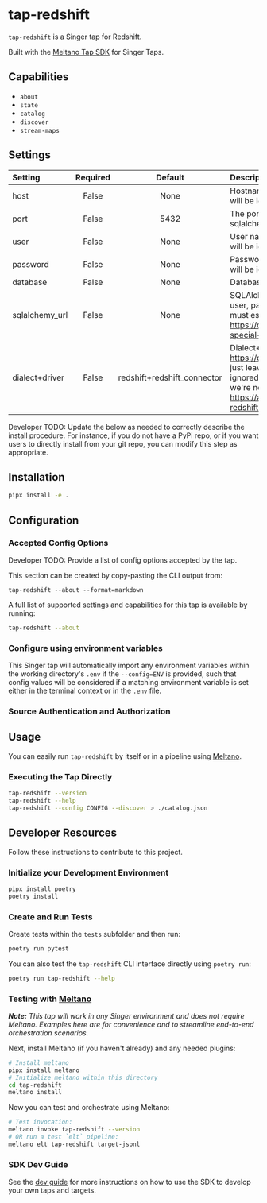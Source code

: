 # tap-redshift

`tap-redshift` is a Singer tap for Redshift.

Built with the [Meltano Tap SDK](https://sdk.meltano.com) for Singer Taps.

## Capabilities

* `about`
* `state`
* `catalog`
* `discover`
* `stream-maps`

## Settings
| Setting                      | Required | Default | Description |
|:-----------------------------|:--------:|:-------:|:------------|
| host                         | False    | None    | Hostname for postgres instance. Note if sqlalchemy_url is set this will be ignored. |
| port                         | False    |    5432 | The port on which postgres is awaiting connection. Note if sqlalchemy_url is set this will be ignored. |
| user                         | False    | None    | User name used to authenticate. Note if sqlalchemy_url is set this will be ignored. |
| password                     | False    | None    | Password used to authenticate. Note if sqlalchemy_url is set this will be ignored. |
| database                     | False    | None    | Database name. Note if sqlalchemy_url is set this will be ignored. |
| sqlalchemy_url               | False    | None    | SQLAlchemy connection string. This will override using host, user, password, port, dialect, and all ssl settings. Note that you must escape password special characters properly. See https://docs.sqlalchemy.org/en/20/core/engines.html#escaping-special-characters-such-as-signs-in-passwords |
| dialect+driver               | False    | redshift+redshift_connector | Dialect+driver see https://docs.sqlalchemy.org/en/20/core/engines.html. Generally just leave this alone. Note if sqlalchemy_url is set this will be ignored. AWS recommends using redshift connector, hence we're not using the standard psycopg2 one. See https://aws.amazon.com/blogs/big-data/use-the-amazon-redshift-sqlalchemy-dialect-to-interact-with-amazon-redshift/ |



Developer TODO: Update the below as needed to correctly describe the install procedure. For instance, if you do not have a PyPi repo, or if you want users to directly install from your git repo, you can modify this step as appropriate.

## Installation

```bash
pipx install -e .
```

## Configuration

### Accepted Config Options


Developer TODO: Provide a list of config options accepted by the tap.

This section can be created by copy-pasting the CLI output from:

```
tap-redshift --about --format=markdown
```


A full list of supported settings and capabilities for this
tap is available by running:

```bash
tap-redshift --about
```

### Configure using environment variables

This Singer tap will automatically import any environment variables within the working directory's
`.env` if the `--config=ENV` is provided, such that config values will be considered if a matching
environment variable is set either in the terminal context or in the `.env` file.

### Source Authentication and Authorization

<!--
Developer TODO: If your tap requires special access on the source system, or any special authentication requirements, provide those here.
-->

## Usage

You can easily run `tap-redshift` by itself or in a pipeline using [Meltano](https://meltano.com/).

### Executing the Tap Directly

```bash
tap-redshift --version
tap-redshift --help
tap-redshift --config CONFIG --discover > ./catalog.json
```

## Developer Resources

Follow these instructions to contribute to this project.

### Initialize your Development Environment

```bash
pipx install poetry
poetry install
```

### Create and Run Tests

Create tests within the `tests` subfolder and
  then run:

```bash
poetry run pytest
```

You can also test the `tap-redshift` CLI interface directly using `poetry run`:

```bash
poetry run tap-redshift --help
```

### Testing with [Meltano](https://www.meltano.com)

_**Note:** This tap will work in any Singer environment and does not require Meltano.
Examples here are for convenience and to streamline end-to-end orchestration scenarios._

<!--
Developer TODO:
Your project comes with a custom `meltano.yml` project file already created. Open the `meltano.yml` and follow any "TODO" items listed in
the file.
-->

Next, install Meltano (if you haven't already) and any needed plugins:

```bash
# Install meltano
pipx install meltano
# Initialize meltano within this directory
cd tap-redshift
meltano install
```

Now you can test and orchestrate using Meltano:

```bash
# Test invocation:
meltano invoke tap-redshift --version
# OR run a test `elt` pipeline:
meltano elt tap-redshift target-jsonl
```

### SDK Dev Guide

See the [dev guide](https://sdk.meltano.com/en/latest/dev_guide.html) for more instructions on how to use the SDK to
develop your own taps and targets.
